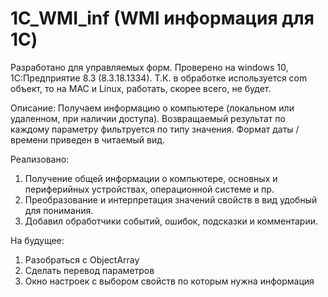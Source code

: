 # 1C_WMI_inf (WMI информация для 1С)

Разработано для управляемых форм. 
Проверено на windows 10, 1С:Предприятие 8.3 (8.3.18.1334).
Т.К. в обработке используется com объект, то на MAC и Linux, работать, скорее всего, не будет.

Описание:
Получаем информацию о компьютере (локальном или удаленном, при наличии доступа). Возвращаемый результат по каждому параметру фильтруется по типу значения. Формат даты / времени приведен в читаемый вид.

Реализовано:
1.	Получение общей информации о компьютере, основных и периферийных устройствах, операционной системе и пр.
2.	Преобразование и интерпретация значений свойств в вид удобный для понимания.
3.	Добавил обработчики событий, ошибок, подсказки и комментарии.

На будущее:
1.	Разобраться с ObjectArray
2.	Сделать перевод параметров
3.	Окно настроек с выбором свойств по которым нужна информация